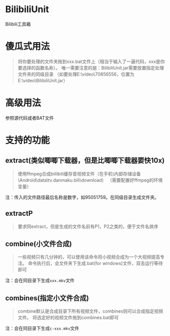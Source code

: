 # BilibiliUnit
Bilibili工具箱

# 傻瓜式用法
>将你要处理的文件夹拖到xxx.bat文件上（相当于输入了一遍代码，xxx是你要选择的函数名称）。
 唯一需要注意的是：BilibiliUnit.jar需要放置指定处理文件夹的同级目录
（如要处理E:\video\70856556，位置为‪E:\video\BilibiliUnit.jar）

# 高级用法
参照源代码或者BAT文件

# 支持的功能
## extract(类似唧唧下载器，但是比唧唧下载器要快10x)
> 使用ffmpeg合成bililbili缓存音视频文件（在手机\内部存储设备\Android\data\tv.danmaku.bili\download）
>（需要配置好ffmpeg的环境变量）

注：传入的文件路径最后名称是数字，如95051759。在同级目录生成文件夹。

## extractP
> 要求同extract，但是生成的文件名前有P1，P2之类的，便于文件名排序

## combine(小文件合成)
> 一些视频只有几分钟的，可以使用该命令将小视频合成为一个大视频提高专注。
>命令执行后，会文件夹下生成.bat(for windows)文件，双击运行等待即可

注：会在同目录下生成`xxx.mkv`文件

## combines(指定小文件合成)
> combine默认是合成目录下所有视频文件，combines则可以合成指定视频文件。
> 将选定好的视频文件拖到combines.bat即可

注：会在同目录下生成`c-xxx.mkv`文件
